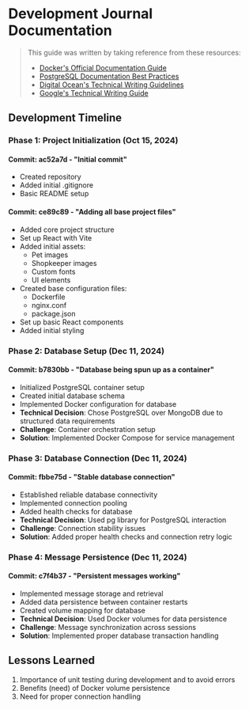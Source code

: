 # Development Journal Documentation

> This guide was written by taking reference from these resources: 
> - [Docker's Official Documentation Guide](https://docs.docker.com/contribute/documentation-style/)
> - [PostgreSQL Documentation Best Practices](https://www.postgresql.org/docs/current/docguide.html)
> - [Digital Ocean's Technical Writing Guidelines](https://www.digitalocean.com/community/tutorials/digitalocean-s-technical-writing-guidelines)
> - [Google's Technical Writing Guide](https://developers.google.com/tech-writing)

## Development Timeline

### Phase 1: Project Initialization (Oct 15, 2024)
#### Commit: ac52a7d - "Initial commit"
  - Created repository
  - Added initial .gitignore
  - Basic README setup

#### Commit: ce89c89 - "Adding all base project files"
  - Added core project structure
  - Set up React with Vite
  - Added initial assets:
    - Pet images
    - Shopkeeper images
    - Custom fonts
    - UI elements
  - Created base configuration files:
    - Dockerfile
    - nginx.conf
    - package.json
  - Set up basic React components
  - Added initial styling

### Phase 2: Database Setup (Dec 11, 2024)
#### Commit: b7830bb - "Database being spun up as a container"
- Initialized PostgreSQL container setup
- Created initial database schema
- Implemented Docker configuration for database
- **Technical Decision**: Chose PostgreSQL over MongoDB due to structured data requirements
- **Challenge**: Container orchestration setup
- **Solution**: Implemented Docker Compose for service management

### Phase 3: Database Connection (Dec 11, 2024)
#### Commit: fbbe75d - "Stable database connection"
- Established reliable database connectivity
- Implemented connection pooling
- Added health checks for database
- **Technical Decision**: Used pg library for PostgreSQL interaction
- **Challenge**: Connection stability issues
- **Solution**: Added proper health checks and connection retry logic

### Phase 4: Message Persistence (Dec 11, 2024)
#### Commit: c7f4b37 - "Persistent messages working"
- Implemented message storage and retrieval
- Added data persistence between container restarts
- Created volume mapping for database
- **Technical Decision**: Used Docker volumes for data persistence
- **Challenge**: Message synchronization across sessions
- **Solution**: Implemented proper database transaction handling


## Lessons Learned
1. Importance of unit testing during development and to avoid errors
2. Benefits (need) of Docker volume persistence
3. Need for proper connection handling
